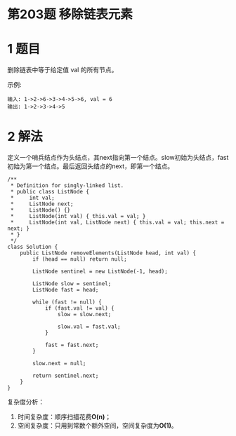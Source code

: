 # 第203题 移除链表元素

# 1 题目

删除链表中等于给定值 val 的所有节点。

示例:

```
输入: 1->2->6->3->4->5->6, val = 6
输出: 1->2->3->4->5
```

# 2 解法

定义一个哨兵结点作为头结点，其next指向第一个结点。slow初始为头结点，fast初始为第一个结点。最后返回头结点的next，即第一个结点。

```
/**
 * Definition for singly-linked list.
 * public class ListNode {
 *     int val;
 *     ListNode next;
 *     ListNode() {}
 *     ListNode(int val) { this.val = val; }
 *     ListNode(int val, ListNode next) { this.val = val; this.next = next; }
 * }
 */
class Solution {
    public ListNode removeElements(ListNode head, int val) {
        if (head == null) return null;

        ListNode sentinel = new ListNode(-1, head);

        ListNode slow = sentinel;
        ListNode fast = head;

        while (fast != null) {
            if (fast.val != val) {
                slow = slow.next;

                slow.val = fast.val;
            }

            fast = fast.next;
        }

        slow.next = null;

        return sentinel.next;
    }
}
```

复杂度分析：

1. 时间复杂度：顺序扫描花费**O(n)**；
2. 空间复杂度：只用到常数个额外空间，空间复杂度为**O(1)**。